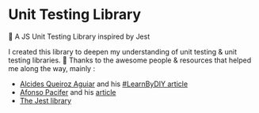 # Unit Testing Library
🧪 A JS Unit Testing Library inspired by Jest

I created this library to deepen my understanding of unit testing & unit testing libraries. 🥰 Thanks to the awesome people & resources that helped me along the way, mainly :
- [Alcides Queiroz Aguiar](https://github.com/alcidesqueiroz) and his [#LearnByDIY article](https://medium.com/free-code-camp/learnbydiy-how-to-create-a-javascript-unit-testing-framework-from-scratch-c94e0ba1c57a)
- [Afonso Pacifer](https://github.com/afonsopacifer) and his [article](https://blog.bitsrc.io/build-your-own-javascript-testing-framework-377e6583c870)
- [The Jest library](https://github.com/facebook/jest)
